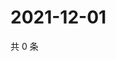 # 2021-12-01

共 0 条

<!-- BEGIN WEIBO -->
<!-- 最后更新时间 Wed Dec 01 2021 17:09:38 GMT+0800 (China Standard Time) -->

<!-- END WEIBO -->
